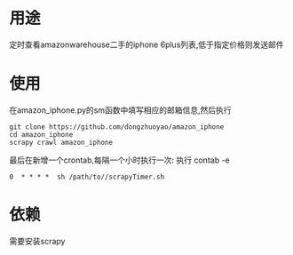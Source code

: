 # 用途

定时查看amazonwarehouse二手的iphone 6plus列表,低于指定价格则发送邮件

# 使用

在amazon_iphone.py的sm函数中填写相应的邮箱信息,然后执行

 ```shell
 git clone https://github.com/dongzhuoyao/amazon_iphone
 cd amazon_iphone
 scrapy crawl amazon_iphone
 ```
 最后在新增一个crontab,每隔一个小时执行一次:
 执行 contab -e
 ```shell
0  * * * *  sh /path/to//scrapyTimer.sh
 ```

# 依赖

需要安装scrapy